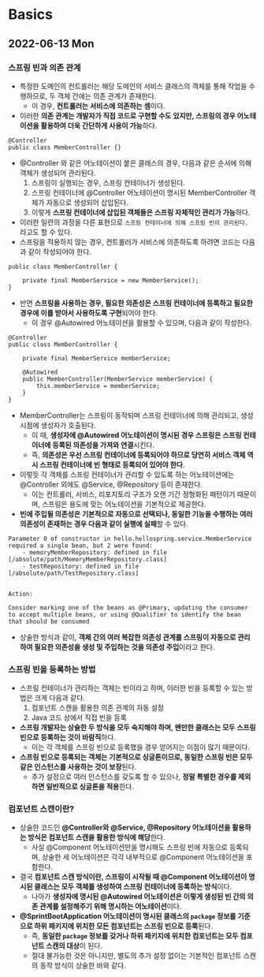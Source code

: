 # Basics
## 2022-06-13 Mon

### 스프링 빈과 의존 관계
* 특정한 도메인의 컨트롤러는 해당 도메인의 서비스 클래스의 객체를 통해 작업을 수행하므로, 두 객체 간에는 의존 관계가 존재한다.
  * 이 경우, **컨트롤러는 서비스에 의존하는 셈**이다.
* 이러한 **의존 관계는 개발자가 직접 코드로 구현할 수도 있지만, 스프링의 경우 어노테이션을 활용하여 더욱 간단하게 사용이 가능**하다.
```
@Controller
public class MemberController {}
```
* @Controller 와 같은 어노테이션이 붙은 클래스의 경우, 다음과 같은 순서에 의해 객체가 생성되어 관리된다.
  1. 스프링이 실행되는 경우, 스프링 컨테이너가 생성된다.
  2. 스프링 컨테이너에 @Controller 어노테이션이 명시된 MemberController 객체가 자동으로 생성되어 삽입된다.
  3. 이렇게 **스프링 컨테이너에 삽입된 객체들은 스프링 자체적인 관리가 가능**하다.
* 이러한 일련의 과정을 다른 표현으로 `스프링 컨테이너에 의해 스프링 빈이 관리된다.` 라고도 할 수 있다.
* 스프링을 적용하지 않는 경우, 컨트롤러가 서비스에 의존하도록 하려면 코드는 다음과 같이 작성되어야 한다.
```
public class MemberController {

    private final MemberService = new MemberService();
}
```
* 반면 **스프링을 사용하는 경우, 필요한 의존성은 스프링 컨테이너에 등록하고 필요한 경우에 이를 받아서 사용하도록 구현**되어야 한다.
  * 이 경우 @Autowired 어노테이션을 활용할 수 있으며, 다음과 같이 작성한다.
```
@Controller
public class MemberController {

    private final MemberService memberService;

    @Autowired
    public MemberController(MemberService memberService) {
        this.memberService = memberService;
    }
}
```
* MemberController는 스프링이 동작되며 스프링 컨테이너에 의해 관리되고, 생성 시점에 생성자가 호출된다.
  * 이 때, **생성자에 @Autowired 어노테이션이 명시된 경우 스프링은 스프링 컨테이너에 등록된 의존성을 가져와 연결**시킨다.
  * 즉, **의존성은 우선 스프링 컨테이너에 등록되어야 하므로 당연히 서비스 객체 역시 스프링 컨테이너에 빈 형태로 등록되어 있어야 한다**. 
* 이렇듯 각 객체를 스프링 컨테이너가 관리할 수 있도록 하는 어노테이션에는 @Controller 외에도 @Service, @Repository 등이 존재한다.
  * 이는 컨트롤러, 서비스, 리포지토리 구조가 오랜 기간 정형화된 패턴이기 때문이며, 스프링은 용도에 맞는 어노테이션을 기본적으로 제공한다.
* **빈에 주입될 의존성은 기본적으로 자동으로 선택되나, 동일한 기능을 수행하는 여러 의존성이 존재하는 경우 다음과 같이 실행에 실패**할 수 있다.
```
Parameter 0 of constructor in hello.hellospring.service.MemberService required a single bean, but 2 were found:
	- memoryMemberRepository: defined in file [/absolute/path/MemoryMemberRepository.class]
	- testRepository: defined in file [/absolute/path/TestRepository.class]


Action:

Consider marking one of the beans as @Primary, updating the consumer to accept multiple beans, or using @Qualifier to identify the bean that should be consumed
```
* 상술한 방식과 같이, **객체 간의 여러 복잡한 의존성 관계를 스프링이 자동으로 관리하여 필요한 의존성을 생성 및 주입하는 것을 의존성 주입**이라고 한다.

### 스프링 빈을 등록하는 방법
* 스프링 컨테이너가 관리하는 객체는 빈이라고 하며, 이러한 빈을 등록할 수 있는 방법은 크게 다음과 같다.
  1. 컴포넌트 스캔을 활용한 의존 관계의 자동 설정
  2. Java 코드 상에서 직접 빈을 등록
* **스프링 개발자는 상술한 두 방식을 모두 숙지해야 하며, 왠만한 클래스는 모두 스프링 빈으로 등록하는 것이 바람직**하다.
  * 이는 각 객체를 스프링 빈으로 등록했을 경우 얻어지는 이점이 많기 때문이다.
* **스프링 빈으로 등록되는 객체는 기본적으로 싱글톤이므로, 동일한 스프링 빈은 모두 같은 인스턴스를 사용하는 것이 보장**된다.
  * 추가 설정으로 여러 인스턴스를 갖도록 할 수 있으나, **정말 특별한 경우를 제외하면 일반적으로 싱글톤을 적용**한다.

### 컴포넌트 스캔이란?
* 상술한 코드인 **@Controller와 @Service, @Repository 어노테이션을 활용하는 방식은 컴포넌트 스캔을 활용한 방식에 해당**한다.
  * 사실 @Component 어노테이션만을 명시해도 스프링 빈에 자동으로 등록되며, 상술한 세 어노테이션은 각각 내부적으로 @Component 어노테이션을 포함한다.
* 결국 **컴포넌트 스캔 방식이란, 스프링이 시작될 때 @Component 어노테이션이 명시된 클래스는 모두 객체를 생성하여 스프링 컨테이너에 등록하는 방식**이다.
  * 나아가 **생성자에 명시된 @Autowired 어노테이션은 이렇게 생성된 빈 간의 의존 관계를 설정해주기 위해 명시하는 어노테이션**이다.
* **@SprintBootApplication 어노테이션이 명시된 클래스의 `package` 정보를 기준으로 하위 패키지에 위치한 모든 컴포넌트는 스프링 빈으로 등록**된다.
  * 즉, **동일한 `package` 정보를 갖거나 하위 패키지에 위치한 컴포넌트는 모두 컴포넌트 스캔의 대상**이 된다.
  * 절대 불가능한 것은 아니지만, 별도의 추가 설정 없이는 기본적인 컴포넌트 스캔의 동작 방식이 상술한 바와 같다.
